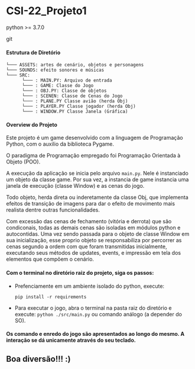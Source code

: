 # CSI-22_Projeto1

python >= 3.7.0

git

#### Estrutura de Diretório
```
└─── ASSETS: artes de cenário, objetos e personagens
└─── SOUNDS: efeito sonores e músicas
└─── SRC:
      └─── : MAIN.PY: Arquivo de entrada
      └─── : GAME: Classe do Jogo
      └─── : OBJ.PY: Classe de objetos
      └─── : SCENEN: Classe de Cenas do Jogo
      └─── : PLANE.PY Classe avião (herda Obj)
      └─── : PLAYER.PY Classe jogador (herda Obj)
      └─── : WINDOW.PY Classe Janela (Gráfica)

```

#### Overview do Projeto
  Este projeto é um game desenvolvido com a linguagem de Programação Python, com o auxilio da biblioteca Pygame.

  O paradigma de Programação empregado foi Programação Orientada à Objeto (POO).

A execução da aplicação se inicia pelo arquivo `main.py`. Nele é instanciado um objeto da classe game. Por sua vez, a instancia de game instancia uma janela de execução (classe Window) e as cenas do jogo.

Todo objeto, herda direta ou inderetamente da classe Obj, que implementa efeitos de transição de imagens para dar o efeito de movimento mais realista dentre outras funcionalidades.

Com excessão das cenas de fechamento (vitória e derrota) que são condiconais, todas as demais cenas são isoladas em módulos python e autocontidas. Uma vez sendo passada para o objeto de classe Window em sua inicialização, esse proprio objeto se responsabiliza por percorrer as cenas segundo a ordem com que foram transmitidas inicialmente, executando seus métodos de updates, events, e impressão em tela dos elementos que compõem o cenário. 

#### Com o terminal no diretório raiz do projeto, siga os passos:

- Prefenciamente em um ambiente isolado do python, execute:

  `pip install -r requirements`


- Para executar o jogo, abra o terminal na pasta raiz do diretório e execute: `python ./src/main.py` ou comando análogo (a depender do SO).

#### Os comando e enredo do jogo são apresentados ao longo do mesmo. A interação se dá unicamente através do seu teclado.

## Boa diversão!!! :)